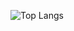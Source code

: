 ![Top Langs](https://github-readme-stats.vercel.app/api/top-langs/?username=Pedro-Britoo&layout=donut-vertical&langs_count=8&theme=midnight-purple)
